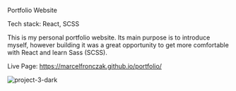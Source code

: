 Portfolio Website

Tech stack: React, SCSS

This is my personal portfolio website.
Its main purpose is to introduce myself, however building it was a great opportunity to get more comfortable with React and learn Sass (SCSS).

Live Page: https://marcelfronczak.github.io/portfolio/

![project-3-dark](https://user-images.githubusercontent.com/107025566/217749162-aa91aaa6-b46f-4d23-817f-4d0bd19c85cc.png)
